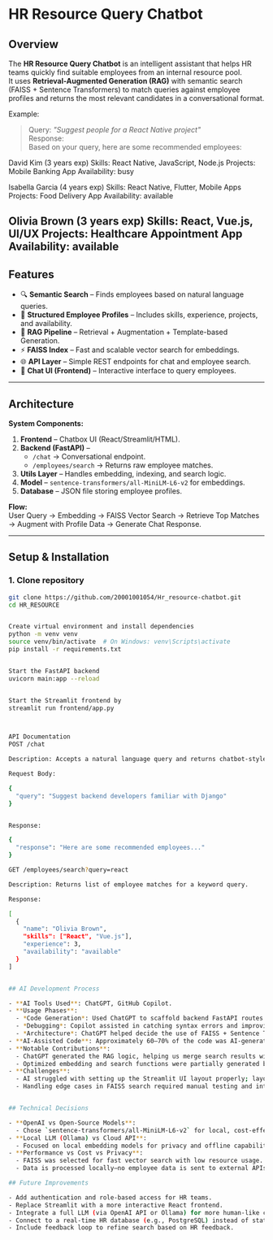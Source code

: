 # HR Resource Query Chatbot

## Overview
The **HR Resource Query Chatbot** is an intelligent assistant that helps HR teams quickly find suitable employees from an internal resource pool.  
It uses **Retrieval-Augmented Generation (RAG)** with semantic search (FAISS + Sentence Transformers) to match queries against employee profiles and returns the most relevant candidates in a conversational format.  

Example:  
> Query: *"Suggest people for a React Native project"*  
> Response:  
Based on your query, here are some recommended employees:

David Kim (3 years exp) Skills: React Native, JavaScript, Node.js Projects: Mobile Banking App Availability: busy

Isabella Garcia (4 years exp) Skills: React Native, Flutter, Mobile Apps Projects: Food Delivery App Availability: available

Olivia Brown (3 years exp) Skills: React, Vue.js, UI/UX Projects: Healthcare Appointment App Availability: available
---

## Features
- 🔍 **Semantic Search** – Finds employees based on natural language queries.  
- 📂 **Structured Employee Profiles** – Includes skills, experience, projects, and availability.  
- 🤖 **RAG Pipeline** – Retrieval + Augmentation + Template-based Generation.  
- ⚡ **FAISS Index** – Fast and scalable vector search for embeddings.  
- 🌐 **API Layer** – Simple REST endpoints for chat and employee search.  
- 💬 **Chat UI (Frontend)** – Interactive interface to query employees.  

---

## Architecture
**System Components:**  
1. **Frontend** – Chatbox UI (React/Streamlit/HTML).  
2. **Backend (FastAPI)** –  
   - `/chat` → Conversational endpoint.  
   - `/employees/search` → Returns raw employee matches.  
3. **Utils Layer** – Handles embedding, indexing, and search logic.  
4. **Model** – `sentence-transformers/all-MiniLM-L6-v2` for embeddings.  
5. **Database** – JSON file storing employee profiles.  

**Flow:**  
User Query → Embedding → FAISS Vector Search → Retrieve Top Matches → Augment with Profile Data → Generate Chat Response.  

---

## Setup & Installation
### 1. Clone repository
```bash
git clone https://github.com/20001001054/Hr_resource-chatbot.git
cd HR_RESOURCE


Create virtual environment and install dependencies
python -m venv venv
source venv/bin/activate  # On Windows: venv\Scripts\activate
pip install -r requirements.txt


Start the FastAPI backend
uvicorn main:app --reload


Start the Streamlit frontend by
streamlit run frontend/app.py



API Documentation
POST /chat

Description: Accepts a natural language query and returns chatbot-style recommendations.

Request Body:

{
  "query": "Suggest backend developers familiar with Django"
}


Response:

{
  "response": "Here are some recommended employees..."
}

GET /employees/search?query=react

Description: Returns list of employee matches for a keyword query.

Response:

[
  {
    "name": "Olivia Brown",
    "skills": ["React", "Vue.js"],
    "experience": 3,
    "availability": "available"
  }
]


## AI Development Process

- **AI Tools Used**: ChatGPT, GitHub Copilot.
- **Usage Phases**:
  - *Code Generation*: Used ChatGPT to scaffold backend FastAPI routes and RAG flow.
  - *Debugging*: Copilot assisted in catching syntax errors and improving function suggestions.
  - *Architecture*: ChatGPT helped decide the use of FAISS + Sentence Transformers.
- **AI-Assisted Code**: Approximately 60–70% of the code was AI-generated with manual refinements.
- **Notable Contributions**:
  - ChatGPT generated the RAG logic, helping us merge search results with employee profiles dynamically.
  - Optimized embedding and search functions were partially generated by AI and manually tuned.
- **Challenges**:
  - AI struggled with setting up the Streamlit UI layout properly; layout refinements were hand-coded.
  - Handling edge cases in FAISS search required manual testing and intervention.


## Technical Decisions

- **OpenAI vs Open-Source Models**:
  - Chose `sentence-transformers/all-MiniLM-L6-v2` for local, cost-effective embedding instead of OpenAI due to cost and privacy concerns.
- **Local LLM (Ollama) vs Cloud API**:
  - Focused on local embedding models for privacy and offline capabilities. Did not use full LLMs (e.g., Ollama or OpenAI ChatGPT API) due to compute constraints.
- **Performance vs Cost vs Privacy**:
  - FAISS was selected for fast vector search with low resource usage.
  - Data is processed locally—no employee data is sent to external APIs to preserve confidentiality.

## Future Improvements

- Add authentication and role-based access for HR teams.
- Replace Streamlit with a more interactive React frontend.
- Integrate a full LLM (via OpenAI API or Ollama) for more human-like conversation.
- Connect to a real-time HR database (e.g., PostgreSQL) instead of static JSON.
- Include feedback loop to refine search based on HR feedback.
